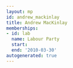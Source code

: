 ```yaml
---
layout: mp
id: andrew_mackinlay
title: Andrew MacKinlay
memberships:
- id: lab
  name: Labour Party
  start: 
  end: '2010-03-30'
autogenerated: true
---
```

